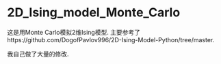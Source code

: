 # 2D_Ising_model_Monte_Carlo

这是用Monte Carlo模拟2维Ising模型. 主要参考了https://github.com/DogofPavlov996/2D-Ising-Model-Python/tree/master. 

我自己做了大量的修改. 

